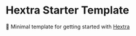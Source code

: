 # Hextra Starter Template


🐣 Minimal template for getting started with [Hextra](https://github.com/imfing/hextra)



